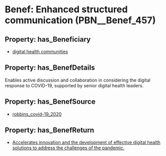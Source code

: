 # Benef: __Enhanced structured communication__ (PBN__Benef_457)

## Property: has_Beneficiary

* [digital health communities](../Stakeholder/PBN__Stakeholder_205)

## Property: has_BenefDetails

Enables active discussion and collaboration in considering the digital response to COVID-19, supported by senior digital health leaders.

## Property: has_BenefSource

* [robbins_covid-19_2020](../Article/PBN__Article_93)

## Property: has_BenefReturn

* [Accelerates innovation and the development of effective digital health solutions to address the challenges of the pandemic.](../BenefReturn/PBN__BenefReturn_493)

